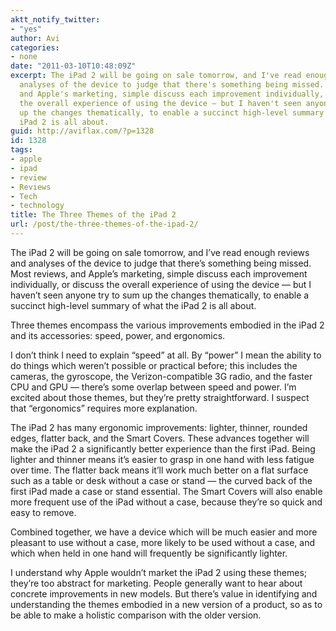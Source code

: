 ```yaml
---
aktt_notify_twitter:
- "yes"
author: Avi
categories:
- none
date: "2011-03-10T10:48:09Z"
excerpt: The iPad 2 will be going on sale tomorrow, and I've read enough reviews and
  analyses of the device to judge that there's something being missed. Most reviews,
  and Apple's marketing, simple discuss each improvement individually, or discuss
  the overall experience of using the device — but I haven't seen anyone try to sum
  up the changes thematically, to enable a succinct high-level summary of what the
  iPad 2 is all about.
guid: http://aviflax.com/?p=1328
id: 1328
tags:
- apple
- ipad
- review
- Reviews
- Tech
- technology
title: The Three Themes of the iPad 2
url: /post/the-three-themes-of-the-ipad-2/
---
```

The iPad 2 will be going on sale tomorrow, and I&#8217;ve read enough reviews and analyses of the device to judge that there&#8217;s something being missed. Most reviews, and Apple&#8217;s marketing, simple discuss each improvement individually, or discuss the overall experience of using the device — but I haven&#8217;t seen anyone try to sum up the changes thematically, to enable a succinct high-level summary of what the iPad 2 is all about.

Three themes encompass the various improvements embodied in the iPad 2 and its accessories: speed, power, and ergonomics.

I don&#8217;t think I need to explain &#8220;speed&#8221; at all. By &#8220;power&#8221; I mean the ability to do things which weren&#8217;t possible or practical before; this includes the cameras, the gyroscope, the Verizon-compatible 3G radio, and the faster CPU and GPU — there’s some overlap between speed and power. I&#8217;m excited about those themes, but they&#8217;re pretty straightforward. I suspect that &#8220;ergonomics&#8221; requires more explanation.

The iPad 2 has many ergonomic improvements: lighter, thinner, rounded edges, flatter back, and the Smart Covers. These advances together will make the iPad 2 a significantly better experience than the first iPad. Being lighter and thinner means it&#8217;s easier to grasp in one hand with less fatigue over time. The flatter back means it&#8217;ll work much better on a flat surface such as a table or desk without a case or stand — the curved back of the first iPad made a case or stand essential. The Smart Covers will also enable more frequent use of the iPad without a case, because they&#8217;re so quick and easy to remove.

Combined together, we have a device which will be much easier and more pleasant to use without a case, more likely to be used without a case, and which when held in one hand will frequently be significantly lighter.

I understand why Apple wouldn&#8217;t market the iPad 2 using these themes; they&#8217;re too abstract for marketing. People generally want to hear about concrete improvements in new models. But there&#8217;s value in identifying and understanding the themes embodied in a new version of a product, so as to be able to make a holistic comparison with the older version.